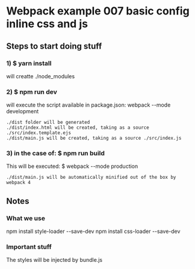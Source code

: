 # Webpack example 007 basic config inline css and js

## Steps to start doing stuff

### 1) $ yarn install

will creatte ./node_modules

### 2) $ npm run dev

will execute the script available in package.json: webpack --mode development

    ./dist folder will be generated 
    ./dist/index.html will be created, taking as a source ./src/index.template.ejs
    ./dist/main.js will be created, taking as a source ./src/index.js

### 3) in the case of: $ npm run build

This will be executed: $ webpack --mode production

    ./dist/main.js will be automatically minified out of the box by webpack 4

## Notes

### What we use

npm install style-loader --save-dev
npm install css-loader --save-dev

### Important stuff

The styles will be injected by bundle.js